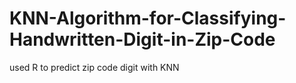 # KNN-Algorithm-for-Classifying-Handwritten-Digit-in-Zip-Code
used R to predict zip code digit with KNN

